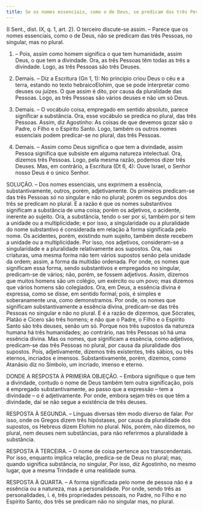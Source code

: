 ```yaml
---
title: Se os nomes essenciais, como o de Deus, se predicam das três Pessoas no singular ou plural
---
```


(I Sent., dist. IX, q. 1, art. 2).
  O terceiro discute-se assim. – Parece que os nomes essenciais, como o de Deus, não se predicam das três Pessoas, no singular, mas no plural.  

1. – Pois, assim como homem significa o que tem humanidade, assim Deus, o que tem a divindade. Ora, as três Pessoas têm todas as três a divindade. Logo, as três Pessoas são três Deuses. 

2. Demais. – Diz a Escritura (Gn 1, 1): No principio criou Deus o céu e a terra, estando no texto hebraicoElohim, que se pode interpretar como deuses ou juízes. O que assim é dito, por causa da pluralidade das Pessoas. Logo, as três Pessoas são vários deuses e não um só Deus.  

3. Demais. – O vocábulo coisa, empregado em sentido absoluto, parece significar a substância. Ora, esse vocábulo se predica no plural, das três Pessoas. Assim, diz Agostinho: As coisas de que devemos gozar são o Padre, o Filho e o Espírito Santo. Logo, também os outros nomes essenciais podem predicar-se no plural, das três Pessoas.  

4. Demais. – Assim como Deus significa o que tem a divindade, assim Pessoa significa que subsiste em alguma natureza intelectual. Ora, dizemos três Pessoas. Logo, pela mesma razão, podemos dizer três Deuses.  Mas, em contrário, a Escritura (Dt 6, 4): Ouve Israel, o Senhor nosso Deus é o único Senhor.  

SOLUÇÃO. – Dos nomes essenciais, uns exprimem a essência, substantivamente, outros, porém, adjetivamente. Os primeiros predicam-se das três Pessoas só no singular e não no plural; porém os segundos dos três se predicam no plural.  E a razão é que os nomes substantivos significam a substância de uma coisa; porém os adjetivos, o acidente, inerente ao sujeito. Ora, a substância, tendo o ser por si, também por si tem a unidade ou a multiplicidade; e por isso, a singularidade ou a pluralidade do nome substantivo é considerada em relação à forma significada pelo nome. Os acidentes, porém, existindo num sujeito, também deste recebem a unidade ou a multiplicidade. Por isso, nos adjetivos, consideram-se a singularidade e a pluralidade relativamente aos supostos.  Ora, nas criaturas, uma mesma forma não tem vários supostos senão pela unidade da ordem; assim, a forma da multidão ordenada. Por onde, os nomes que significam essa forma, sendo substantivos e empregados no singular, predicam-se de vários; não, porém, se fossem adjetivos. Assim, dizemos que muitos homens são um colégio, um exército ou um povo; mas dizemos que vários homens são colegiados. Ora, em Deus, a essência divina é expressa, como se disse, em sentido formal; pois, é simples e soberanamente una, como demonstramos. Por onde, os nomes que significam substantivamente a essência divina, predicam-se das três Pessoas no singular e não no plural. E é a razão de dizermos, que Sócrates, Platão e Cícero são três homens; e não que o Padre, o Filho e o Espírito Santo são três deuses, senão um só. Porque nos três supostos da natureza humana há três humanidades; ao contrário, nas três Pessoas só há uma essência divina. Mas os nomes, que significam a essência, como adjetivos, predicam-se das três Pessoas no plural, por causa da pluralidade dos supostos. Pois, adjetivamente, dizemos três existentes, três sábios, ou três eternos, incriados e imensos. Substantivamente, porém, dizemos, como Atanásio diz no Símbolo, um incriado, imenso e eterno.  

DONDE A RESPOSTA À PRIMEIRA OBJEÇÃO. – Embora signifique o que tem a divindade, contudo o nome de Deus também tem outra significação, pois é empregado substantivamente, ao passo que a expressão – tem a divindade – o é adjetivamente. Por onde, embora sejam três os que têm a divindade, daí se não segue a existência de três deuses.  

RESPOSTA À SEGUNDA. – Línguas diversas têm modo diverso de falar. Por isso, onde os Gregos dizem três hipóstases, por causa da pluralidade dos supostos, os Hebreus dizem Elohim no plural. Nós, porém, não dizemos, no plural, nem deuses nem substâncias, para não referirmos a pluralidade à substância. 

RESPOSTA À TERCEIRA. – O nome de coisa pertence aos transcendentais. Por isso, enquanto implica relação, predica-se de Deus no plural; mas, quando significa substância, no singular, Por isso, diz Agostinho, no mesmo lugar, que a mesma Trindade é uma realidade suma.  

RESPOSTA À QUARTA. – A forma significada pelo nome de pessoa não é a essência ou a natureza, mas a personalidade. Por onde, sendo três as personalidades, i. é, três propriedades pessoais, no Padre, no Filho e no Espírito Santo, dos três se predicam não no singular mas, no plural.